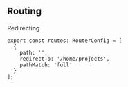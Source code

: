 ## Routing


Redirecting
```
export const routes: RouterConfig = [
  {
    path: '',
    redirectTo: '/home/projects',
    pathMatch: 'full'
  }
];

```
